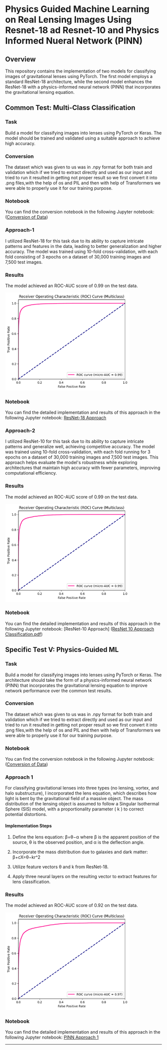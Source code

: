 # Physics Guided Machine Learning on Real Lensing Images Using Resnet-18 ad Resnet-10 and Physics Informed Nueral Network (PINN)
## Overview

This repository contains the implementation of two models for classifying images of gravitational lenses using PyTorch. The first model employs a standard ResNet-18 architecture, while the second model enhances the ResNet-18 with a physics-informed neural network (PINN) that incorporates the gravitational lensing equation.

## Common Test: Multi-Class Classification

### Task

Build a model for classifying images into lenses using PyTorch or Keras. The model should be trained and validated using a suitable approach to achieve high accuracy.

### Conversion

The dataset which was given to us was in .npy format for both train and validation which if we tried to extract directly and used as our input and tried to run it resulted in getting not proper result so we first convert it into .png files,with the help of os and PIL and then with help of Transformers we were able to properly use it for our training purpose.

### Notebook

You can find the conversion notebook in the following Jupyter notebook:
([Conversion of Data](https://github.com/Dhruv3275/DeepLensing_PINN/blob/main/Conversion%20of%20Data.pdf))

### Approach-1

I utilized ResNet-18 for this task due to its ability to capture intricate patterns and features in the data, leading to better generalization and higher accuracy. The model was trained using 10-fold cross-validation, with each fold consisting of 3 epochs on a dataset of 30,000 training images and 7,500 test images.

### Results

The model achieved an ROC-AUC score of 0.99 on the test data.


<img src="ROC-AUC Curves/Classification/ResNet 18.png" alt="ROC-AUC" width="400"/>


### Notebook

You can find the detailed implementation and results of this approach in the following Jupyter notebook: [ResNet-18 Approach](https://github.com/Dhruv3275/DeepLensing_PINN/blob/main/ResNet%2018%20Approach%20Classification.pdf)

### Approach-2

I utilized ResNet-10 for this task due to its ability to capture intricate patterns and generalize well, achieving competitive accuracy. The model was trained using 10-fold cross-validation, with each fold running for 3 epochs on a dataset of 30,000 training images and 7,500 test images. This approach helps evaluate the model's robustness while exploring architectures that maintain high accuracy with fewer parameters, improving computational efficiency.

### Results

The model achieved an ROC-AUC score of 0.99 on the test data.


<img src="ROC-AUC Curves/Classification/ResNet 10.png" alt="ROC-AUC" width="400"/>


### Notebook

You can find the detailed implementation and results of this approach in the following Jupyter notebook: [ResNet-10 Approach]
([ResNet 10 Approach Classification.pdf](https://github.com/Dhruv3275/DeepLensing_PINN/blob/main/ResNet%2010%20Approach%20Classification.pdf))

## Specific Test V: Physics-Guided ML

### Task

Build a model for classifying images into lenses using PyTorch or Keras. The architecture should take the form of a physics-informed neural network (PINN) that incorporates the gravitational lensing equation to improve network performance over the common test results.

### Conversion

The dataset which was given to us was in .npy format for both train and validation which if we tried to extract directly and used as our input and tried to run it resulted in getting not proper result so we first convert it into .png files,with the help of os and PIL and then with help of Transformers we were able to properly use it for our training purpose.

### Notebook

You can find the conversion notebook in the following Jupyter notebook:
([Conversion of Data](https://github.com/Dhruv3275/DeepLensing_PINN/blob/main/Conversion%20of%20Data.pdf))


### Approach 1

For classifying gravitational lenses into three types (no lensing, vortex, and halo substructure), I incorporated the lens equation, which describes how light is bent by the gravitational field of a massive object. The mass distribution of the lensing object is assumed to follow a Singular Isothermal Sphere (SIS) model, with a proportionality parameter \( k \) to correct potential distortions.

#### Implementation Steps

1. Define the lens equation:
    β=θ−α
    where β is the apparent position of the source, θ is the observed position, and α is the deflection angle.
2. Incorporate the mass distribution due to galaxies and dark matter:
    β+cX=θ−kr^2

3. Utilize feature vectors θ and k from ResNet-18.
4. Apply three neural layers on the resulting vector to extract features for lens classification.

### Results

The model achieved an ROC-AUC score of 0.92 on the test data.


<img src="ROC-AUC Curves/PINNs/ResNet 18.png" alt="ROC-AUC" width="400"/>


### Notebook

You can find the detailed implementation and results of this approach in the following Jupyter notebook: [PINN Approach 1](https://github.com/Dhruv3275/DeepLensing_PINN/blob/main/ResNet%2018%20Approach%20PINNs.pdf)

---

